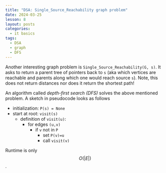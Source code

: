 ```yaml
---
title: "DSA: Single_Source_Reachability graph problem"
date: 2024-03-25
lesson: 8
layout: posts
categories:
  - it basics
tags:
  - DSA
  - graph
  - DFS
---
```


Another interesting graph problem is `Single_Source_Reachability(G, s)`.
It asks to return a parent tree of pointers back to `s` (aka which vertices are reachable and parents along which one would reach source `s`).
Note, this does not return distances nor does it return the shortest path!

An algorithm called _depth-first search (DFS)_ solves the above mentioned problem.
A sketch in pseudocode looks as follows

- initialization: `P(s) = None`
- start at root: `visit(s)`
  - definition of `visit(u)`:
    - for edges `(u,v)`
      - if `v` not in `P`
        - set `P(v)=u`
        - call `visit(v)`

Runtime is only $$ O (|E|) $$.
